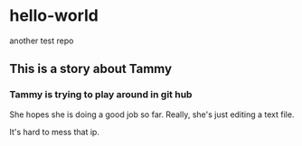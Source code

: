 # hello-world
another test repo
## This is a story about Tammy
### Tammy is trying to play around in git hub
She hopes she is doing a good job so far.
Really, she's just editing a text file.

It's hard to mess that ip.
